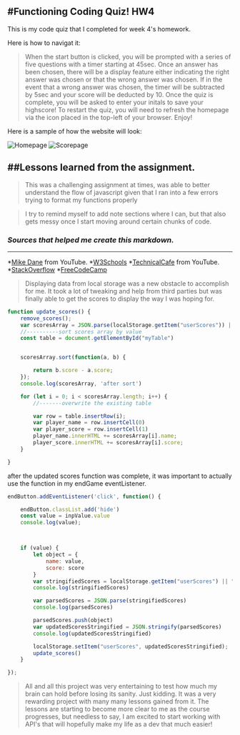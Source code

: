 #Functioning Coding Quiz! HW4
---

This is my code quiz that I completed for week 4's homework.

Here is how to navigat it:
>When the start button is clicked, you will be prompted with a series of five questions with a timer starting at 45sec.
>Once an answer has been chosen, there will be a display feature either indicating the right answer was chosen or that the wrong answer was chosen.
>If in the event that a wrong answer was chosen, the timer will be subtracted by 5sec and your score will be deducted by 10.
>Once the quiz is complete, you will be asked to enter your initals to save your highscore! To restart the quiz, you will need to refresh the homepage via the icon placed in the top-left of your browser.
>Enjoy!

Here is a sample of how the website will look:

![Homepage](QuizHome)
![Scorepage](QuizScore)

##Lessons learned from the assignment.
---

>This was a challenging assignment at times, was able to better understand the flow of javascript given that I ran into a few errors trying to format my functions properly

>I try to remind myself to add note sections where I can, but that also gets messy once I start moving around certain chunks of code.

### _Sources that helped me create this markdown._
---

*[Mike Dane](https://www.youtube.com/channel/UCvmINlrza7JHB1zkIOuXEbw) from YouTube.
*[W3Schools](https://www.w3schools.com/cssref/pr_class_position.asp)
*[TechnicalCafe](https://www.youtube.com/watch?v=9sT03jEwcaw&t=1006s) from YouTube.
*[StackOverflow](https://stackoverflow.com/questions/42603033/uncaught-typeerror-cannot-set-property-textcontent-of-null)
*[FreeCodeCamp](https://forum.freecodecamp.org/)

>Displaying data from local storage was a new obstacle to accomplish for me. It took a lot of tweaking and help from third parties but was finally able to get the scores to display the way I was hoping for.

```js
function update_scores() {
    remove_scores();
    var scoresArray = JSON.parse(localStorage.getItem("userScores")) || [];
    //----------sort scores array by value
    const table = document.getElementById("myTable")


    scoresArray.sort(function(a, b) {

        return b.score - a.score;
    });
    console.log(scoresArray, 'after sort')

    for (let i = 0; i < scoresArray.length; i++) {
        //-------overwrite the existing table

        var row = table.insertRow(i);
        var player_name = row.insertCell(0)
        var player_score = row.insertCell(1)
        player_name.innerHTML += scoresArray[i].name;
        player_score.innerHTML += scoresArray[i].score;
    }

}


```


after the updated scores function was complete, it was important to actually use the function in my endGame eventListener.
```js
endButton.addEventListener('click', function() {

    endButton.classList.add('hide')
    const value = inpValue.value
    console.log(value);



    if (value) {
        let object = {
            name: value,
            score: score
        }
        var stringifiedScores = localStorage.getItem("userScores") || "[]"
        console.log(stringifiedScores)

        var parsedScores = JSON.parse(stringifiedScores)
        console.log(parsedScores)

        parsedScores.push(object)
        var updatedScoresStringified = JSON.stringify(parsedScores)
        console.log(updatedScoresStringified)

        localStorage.setItem("userScores", updatedScoresStringified);
        update_scores()
    }

});
```

>All and all this project was very entertaining to test how much my brain can hold before losing its sanity. Just kidding. It was a very rewarding project with many many lessons gained from it. The lessons are starting to become more clear to me as the course progresses, but needless to say, I am excited to start working with API's that will hopefully make my life as a dev that much easier!
